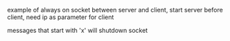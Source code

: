 example of always on socket between server and client,
start server before client, need ip as parameter for client

messages that start with 'x' will shutdown socket